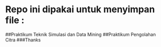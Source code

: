 # Repo ini dipakai untuk menyimpan file :
##Praktikum Teknik Simulasi dan Data Mining
##Praktikum Pengolahan Citra
###Thanks
